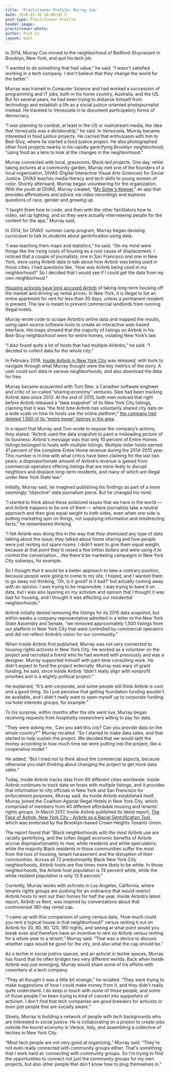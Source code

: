 ```yaml
---
title: 'Practitioner Profile: Murray Cox'
date: 2018-05-30 16:40:00 Z
post-type: Practitioner Profile
header-image: 
practitioner-photo:
author: Puck Lo
layout: post
---
```


In 2014, Murray Cox moved to the neighborhood of Bedford-Stuyvesant in Brooklyn, New York, and quit his tech job.

“I wanted to do something that had value,” he said. “I wasn't satisfied working in a tech company. I don't believe that they change the world for the better.”

Murray was trained in Computer Science and had worked a succession of programming and IT jobs, both in his home country, Australia, and the US. But for several years, he had been trying to distance himself from technology and establish a life as a social justice-oriented photojournalist instead. He traveled to Venezuela in to document participatory forms of democracy.

“I was planning to combat, at least in the US or mainstream media, the idea that Venezuela was a dictatorship,” he said. In Venezuela, Murray became interested in food justice projects. He carried that enthusiasm with him to Bed-Stuy, where he started a food justice project. He also photographed other food projects nearby in his rapidly gentrifying Brooklyn neighborhood, “using food as a lens to look at the changes in the neighborhood.” 

Murray connected with local, grassroots, Black-led projects. One day, while taking pictures at a community garden, Murray met one of the founders of a local organization, DIVAS (Digital Interactive Visual Arts Sciences) for Social Justice. DIVAS teaches media literacy and tech skills to young women of color. Shortly afterward, Murray began volunteering for the organization. With the youth at DIVAS, Murray created, “[My Sister’s Keeper](https://play.google.com/store/apps/details?id=org.divasforsocialjustice.mysisterskeeper&hl=en),” an app that provides affirmations and advice via video recordings and explores questions of race, gender and growing up.

“I taught them how to code, and then with the other facilitators how to video, set up lighting, and so they were actually interviewing people for the content for the app,” Murray said. 

In 2014, for DIVAS’ summer camp program, Murray began devising curriculum to talk to students about gentrification using data.

“I was teaching them maps and statistics,” he said. “On my mind were things like the rising costs of housing as a root cause of displacement. I noticed that a couple of journalists, one in San Francisco and one in New York, were using Airbnb data to talk about how Airbnb was being used in those cities. I had questions like, ‘How was Airbnb being used in my neighborhood?’ So I decided that I would see if I could get the data from my own neighborhood.”

[Housing activists have long accused Airbnb](https://www.marketwatch.com/story/this-is-how-much-airbnb-is-driving-up-home-prices-and-rents-2017-10-31) of taking long-term housing off the market and driving up rental prices. In New York, it is illegal to list an entire apartment for rent for less than 30 days, unless a permanent resident is present. The law is meant to prevent commercial landlords from running illegal hotels.

Murray wrote code to scrape Airbnb’s online data and mapped the results, using open source software tools to create an interactive web-based interface. His maps showed that the majority of listings on Airbnb in his Bed-Stuy neighborhood were for entire homes, violating New York’s law.

“I also found quite a lot of hosts that had multiple Airbnbs,” he said. “I decided to collect data for the whole city.”
 
In February 2016, [Inside Airbnb in New York City](http://insideairbnb.com/new-york-city/) was released, with tools to navigate through what Murray thought were the key metrics of the story. A user could sort data in various neighborhoods, and also download the data for free.

Murray became acquainted with Tom Slee, a Canadian software engineer and critic of so-called “sharing economy” ventures. Slee had been tracking Airbnb data since 2013. At the end of 2015, both men noticed that right before Airbnb released a “data snapshot” of its New York City listings, claiming that it was “the first time Airbnb has voluntarily shared city data on a wide scale on how its hosts use the online platform,” [the company had deleted 1,500 of its “entire home” listings in the area](http://insideairbnb.com/how-airbnb-hid-the-facts-in-nyc/). 

In a report that Murray and Tom wrote to expose the company’s actions, they stated: “Airbnb used the data snapshot to paint a misleading picture of its business: Airbnb's message was that only 10 percent of Entire Homes listings belonged to hosts with multiple listings. Multiple-lister hosts earned 41 percent of the complete Entire Home revenue during the 2014-2015 year. This number is in line with what critics have been claiming for the last two years: a disproportionate amount of Airbnb’s revenue is gained from commercial operators offering listings that are more likely to disrupt neighbors and displace long-term residents, and many of which are illegal under New York State law.”

Initially, Murray said, he imagined publishing his findings as part of a more seemingly “objective”  data journalism piece. But he changed his mind.

“I started to think about these polarized issues that we have in the world — and Airbnb happens to be one of them — where journalists take a neutral approach and then give equal weight to both sides, even when one side is putting marketing spin on things, not supplying information and misdirecting facts,” he remembered thinking.

“I felt Airbnb was doing this in the way that they dismissed any type of data talking about the issue; they talked about home sharing and how people were just renting out spare rooms. I didn't want to give them equal weight, because at that point they'd raised a few billion dollars and were using it to control the conversation... like there'd be marketing campaigns in New York City subways, for example. 

So I thought that it would be a better approach to take a contrary position, because people were going to come to my site, I hoped, and I wanted them to go away not thinking, ‘Oh, is it good? Is it bad?’ but actually coming away with an opinion. I was trying to be responsible. I was trying to base it on data, but I was also layering on my activism and opinion that I thought it was bad for housing, and I thought it was affecting our residential neighborhoods.”

Airbnb initially denied removing the listings for its 2015 data snapshot, but within weeks a company representative admitted in a letter to the New York State Assembly and Senate, “we removed approximately 1,500 listings from our platform in New York City that were controlled by commercial operators and did not reflect Airbnb’s vision for our community.”

When Inside Airbnb first published, Murray was not very connected to housing rights activists in New York City. He worked as a volunteer on the project and recruited a friend who he had worked with previously and was a designer. Murray supported himself with part-time consulting work. He didn’t expect to fund the project externally. Murray was wary of grant funding, he said, since Inside Airbnb “didn't really align with nonprofit priorities and is a slightly political project.” 

He explained, “It's anti-corporate, and some people still think Airbnb is cool and a good thing. So I just perceive that getting foundation funding wouldn't be available, and I didn't really want to open myself up to corporate funding via hotel interests groups, for example.”

To his surprise, within months after the site went live, Murray began receiving requests from hospitality researchers willing to pay for data.

“They were asking me, ‘Can you add this city? Can you provide data on the whole country?’” Murray recalled. “So I started to make data sales, and that started to help sustain the project. We decided that we would split the money according to how much time we were putting into the project, like a cooperative model.”

He added, “But I tried not to think about the commercial aspects, because otherwise you start thinking about changing the project to get more data sales.”

Today, Inside Airbnb tracks data from 80 different cities worldwide. Inside Airbnb continues to track data on hosts with multiple listings, and it provides that information to city officials in New York and San Francisco for enforcement purposes, Murray said. As Inside Airbnb established itself, Murray joined the Coalition Against Illegal Hotels in New York City, which comprised of members from 40 different affordable housing and tenants' rights groups. In March 2017, Inside Airbnb published its latest report, [The Face of Airbnb, New York City - Airbnb as a Racial Gentrification Tool](http://insideairbnb.com/face-of-airbnb-nyc/), which was endorsed by the Brooklyn-based Crown Heights Tenants Union. 

The report found that “Black neighborhoods with the most Airbnb use are racially gentrifying, and the (often illegal) economic benefits of Airbnb accrue disproportionately to new, white residents and white speculators; while the majority Black residents in those communities suffer the most from the loss of housing, tenant harassment and the disruption of their communities. Across all 72 predominantly Black New York City neighborhoods, Airbnb hosts are five times more likely to be white. In those neighborhoods, the Airbnb host population is 74 percent white, while the white resident population is only 13.9 percent.”

Currently, Murray works with activists in Los Angeles, California, where tenants rights groups are pushing for an ordinance that would restrict Airbnb hosts to rent out their homes for half the year. Inside Airbnb’s latest report, Airbnb vs Rent, was inspired by conversations about that controversial 180-day rental cap.

“I came up with this comparison of using census data, ‘How much could you rent a typical house in that neighborhood?’ versus renting it out on Airbnb for 30, 60, 90, 120, 180 nights, and seeing at what point would you break even and therefore have an incentive to rent on Airbnb versus renting for a whole year to a tenant,” Murray said. “That was a device to discuss whether caps would be good for the city, and also what the cap should be.”

As a techie in social justice spaces, and an activist in techie spaces, Murray has found that he often bridges two very different worlds. Back when Inside Airbnb was just emerging, Murray would share some of his efforts with coworkers at a tech company.

“They all thought it was a little bit strange,” he recalled. “They were trying to make suggestions of how I could make money from it, and they didn't really quite understand. I do keep in touch with some of those people, and some of those people I've been trying to kind of convert into supporters of activism. I don't find that tech companies are good breeders for activists or even just people that are socially aware.”

Slowly, Murray is building a network of people with tech backgrounds who are interested in social justice. He is collaborating on a project to create jobs outside the tourist economy in Venice, Italy, and assembling a collective of techies in New York City.

“Most tech people are not very good at organizing,” Murray said. “They're not even really connected with community groups either. That's something that I work hard at: connecting with community groups. So I'm trying to find the opportunities to connect not just the community groups for my own projects, but also other people that don't know how to plug themselves in.”